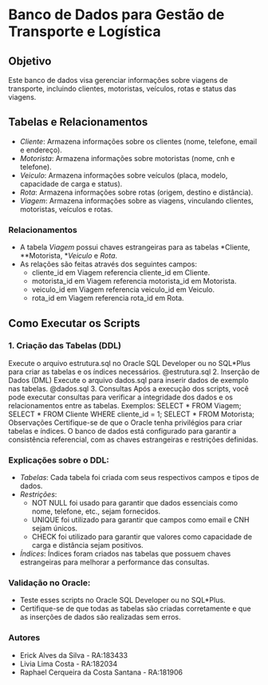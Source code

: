 # Banco de Dados para Gestão de Transporte e Logística

## Objetivo
Este banco de dados visa gerenciar informações sobre viagens de transporte, incluindo clientes, motoristas, veículos, rotas e status das viagens.

## Tabelas e Relacionamentos

- *Cliente*: Armazena informações sobre os clientes (nome, telefone, email e endereço).
- *Motorista*: Armazena informações sobre motoristas (nome, cnh e telefone).
- *Veiculo*: Armazena informações sobre veículos (placa, modelo, capacidade de carga e status).
- *Rota*: Armazena informações sobre rotas (origem, destino e distância).
- *Viagem*: Armazena informações sobre as viagens, vinculando clientes, motoristas, veículos e rotas.

### Relacionamentos
- A tabela *Viagem* possui chaves estrangeiras para as tabelas *Cliente, **Motorista, **Veiculo* e *Rota*.
- As relações são feitas através dos seguintes campos:
  - cliente_id em Viagem referencia cliente_id em Cliente.
  - motorista_id em Viagem referencia motorista_id em Motorista.
  - veiculo_id em Viagem referencia veiculo_id em Veiculo.
  - rota_id em Viagem referencia rota_id em Rota.

## Como Executar os Scripts

### 1. Criação das Tabelas (DDL)
Execute o arquivo estrutura.sql no Oracle SQL Developer ou no SQL*Plus para criar as tabelas e os índices necessários.
@estrutura.sql
2. Inserção de Dados (DML)
Execute o arquivo dados.sql para inserir dados de exemplo nas tabelas.
@dados.sql
3. Consultas
Após a execução dos scripts, você pode executar consultas para verificar a integridade dos dados e os relacionamentos entre as tabelas. Exemplos:
SELECT * FROM Viagem;
SELECT * FROM Cliente WHERE cliente_id = 1;
SELECT * FROM Motorista;
Observações
Certifique-se de que o Oracle tenha privilégios para criar tabelas e índices.
O banco de dados está configurado para garantir a consistência referencial, com as chaves estrangeiras e restrições definidas.

### Explicações sobre o DDL:
- *Tabelas*: Cada tabela foi criada com seus respectivos campos e tipos de dados.
- *Restrições*: 
  - NOT NULL foi usado para garantir que dados essenciais como nome, telefone, etc., sejam fornecidos.
  - UNIQUE foi utilizado para garantir que campos como email e CNH sejam únicos.
  - CHECK foi utilizado para garantir que valores como capacidade de carga e distância sejam positivos.
- *Índices*: Índices foram criados nas tabelas que possuem chaves estrangeiras para melhorar a performance das consultas.

### Validação no Oracle:
- Teste esses scripts no Oracle SQL Developer ou no SQL*Plus.
- Certifique-se de que todas as tabelas são criadas corretamente e que as inserções de dados são realizadas sem erros.

### Autores
- Erick Alves da Silva - RA:183433
- Livia Lima Costa - RA:182034
- Raphael Cerqueira da Costa Santana - RA:181906
